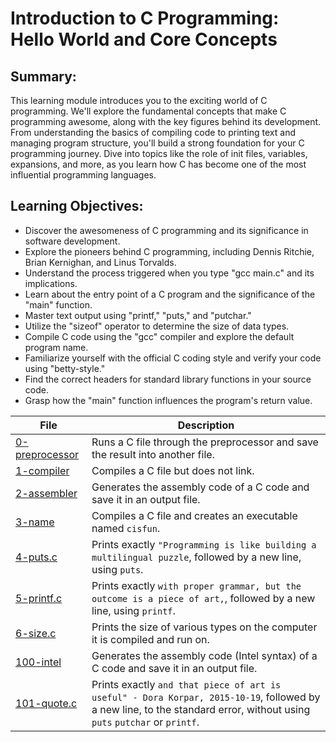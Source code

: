 # Introduction to C Programming: Hello World and Core Concepts
## Summary:
This learning module introduces you to the exciting world of C programming. We'll explore the fundamental concepts that make C programming awesome, along with the key figures behind its development. From understanding the basics of compiling code to printing text and managing program structure, you'll build a strong foundation for your C programming journey. Dive into topics like the role of init files, variables, expansions, and more, as you learn how C has become one of the most influential programming languages.

## Learning Objectives:

* Discover the awesomeness of C programming and its significance in software development.
* Explore the pioneers behind C programming, including Dennis Ritchie, Brian Kernighan, and Linus Torvalds.
* Understand the process triggered when you type "gcc main.c" and its implications.
* Learn about the entry point of a C program and the significance of the "main" function.
* Master text output using "printf," "puts," and "putchar."
* Utilize the "sizeof" operator to determine the size of data types.
* Compile C code using the "gcc" compiler and explore the default program name.
* Familiarize yourself with the official C coding style and verify your code using "betty-style."
* Find the correct headers for standard library functions in your source code.
* Grasp how the "main" function influences the program's return value.

| File      | Description |
|-----------|-----|
| [0-preprocessor](https://github.com/Matsadura/alx-low_level_programming/blob/master/0x00-hello_world/0-preprocessor)     | Runs a C file through the preprocessor and save the result into another file.  |
| [1-compiler](https://github.com/Matsadura/alx-low_level_programming/blob/master/0x00-hello_world/1-compiler)     |  Compiles a C file but does not link.  |
| [2-assembler](https://github.com/Matsadura/alx-low_level_programming/blob/master/0x00-hello_world/2-assembler)      | Generates the assembly code of a C code and save it in an output file.  |
| [3-name](https://github.com/Matsadura/alx-low_level_programming/blob/master/0x00-hello_world/3-name)     | Compiles a C file and creates an executable named ``cisfun``.  |
| [4-puts.c](https://github.com/Matsadura/alx-low_level_programming/blob/master/0x00-hello_world/4-puts.c)     | Prints exactly ``"Programming is like building a multilingual puzzle``, followed by a new line, using ``puts``.  |
| [5-printf.c](https://github.com/Matsadura/alx-low_level_programming/blob/master/0x00-hello_world/5-printf.c)      | Prints exactly ``with proper grammar, but the outcome is a piece of art,``, followed by a new line, using ``printf``.  |
| [6-size.c](https://github.com/Matsadura/alx-low_level_programming/blob/master/0x00-hello_world/6-size.c)     | Prints the size of various types on the computer it is compiled and run on.  |
| [100-intel](https://github.com/Matsadura/alx-low_level_programming/blob/master/0x00-hello_world/100-intel)     | Generates the assembly code (Intel syntax) of a C code and save it in an output file.  |
| [101-quote.c](https://github.com/Matsadura/alx-low_level_programming/blob/master/0x00-hello_world/101-quote.c)     | Prints exactly ``and that piece of art is useful" - Dora Korpar, 2015-10-19``, followed by a new line, to the standard error, without using ``puts`` ``putchar`` or ``printf``.  |
